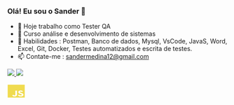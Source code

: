 ### Olá! Eu sou o Sander 👋


- 🔭 Hoje trabalho como Tester QA
- 🌱 Curso análise e desenvolvimento de sistemas
- 💬 Habilidades : Postman, Banco de dados, Mysql, VsCode, JavaS, Word, Excel, Git, Docker, Testes automatizados e escrita de testes.
- 📫 Contate-me : sandermedina12@gmail.com

<div>
<a href="https://github.com/medinasander">
<img height="180em" src="https://github-readme-stats.vercel.app/api?username=medinasander&show_icons=true&theme=dark&include_all_commits=true&count_private=true"/>
<img height="160em" src="https://github-readme-stats.vercel.app/api/top-langs/?username=medinasander&layout=compact&langs_count=16&theme=dark"/>
</div>

<div style="display:inline_block"><br>
<img align="center" alt="Sander-Js" height="30" width="40" src="https://raw.githubusercontent.com/devicons/devicon/master/icons/javascript/javascript-plain.svg">
</div>
